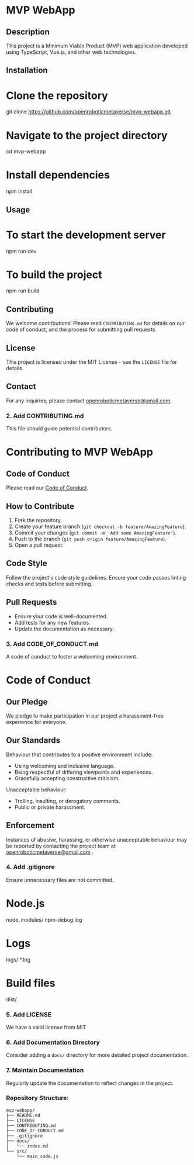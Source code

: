 # MVP WebApp

## Description
This project is a Minimum Viable Product (MVP) web application developed using TypeScript, Vue.js, and other web technologies.

## Installation
# Clone the repository
git clone https://github.com/openroboticmetaverse/mvp-webapp.git

# Navigate to the project directory
cd mvp-webapp

# Install dependencies
npm install

## Usage
# To start the development server
npm run dev

# To build the project
npm run build

## Contributing
We welcome contributions! Please read `CONTRIBUTING.md` for details on our code of conduct, and the process for submitting pull requests.

## License
This project is licensed under the MIT License - see the `LICENSE` file for details.

## Contact
For any inquiries, please contact openroboticmetaverse@gmail.com.

### 2. **Add CONTRIBUTING.md**
This file should guide potential contributors.

# Contributing to MVP WebApp

## Code of Conduct
Please read our [Code of Conduct](CODE_OF_CONDUCT.md).

## How to Contribute
1. Fork the repository.
2. Create your feature branch (`git checkout -b feature/AmazingFeature`).
3. Commit your changes (`git commit -m 'Add some AmazingFeature'`).
4. Push to the branch (`git push origin feature/AmazingFeature`).
5. Open a pull request.

## Code Style
Follow the project's code style guidelines. Ensure your code passes linting checks and tests before submitting.

## Pull Requests
- Ensure your code is well-documented.
- Add tests for any new features.
- Update the documentation as necessary.

### 3. **Add CODE_OF_CONDUCT.md**
A code of conduct to foster a welcoming environment.

# Code of Conduct

## Our Pledge
We pledge to make participation in our project a harassment-free experience for everyone.

## Our Standards
Behaviour that contributes to a positive environment include:
- Using welcoming and inclusive language.
- Being respectful of differing viewpoints and experiences.
- Gracefully accepting constructive criticism.

Unacceptable behaviour:
- Trolling, insulting, or derogatory comments.
- Public or private harassment.

## Enforcement
Instances of abusive, harassing, or otherwise unacceptable behaviour may be reported by contacting the project team at openroboticmetaverse@gmail.com
.

### 4. **Add .gitignore**
Ensure unnecessary files are not committed.

# Node.js
node_modules/
npm-debug.log

# Logs
logs/
*.log

# Build files
dist/

### 5. **Add LICENSE**
We have a valid license from MIT

### 6. **Add Documentation Directory**
Consider adding a `docs/` directory for more detailed project documentation.

### 7. **Maintain Documentation**
Regularly update the documentation to reflect changes in the project.

### Repository Structure:
```
mvp-webapp/
├── README.md
├── LICENSE
├── CONTRIBUTING.md
├── CODE_OF_CONDUCT.md
├── .gitignore
├── docs/
│   └── index.md
└── src/
    └── main_code.js
